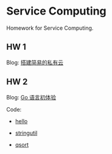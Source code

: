 # Service Computing

Homework for Service Computing.

## HW 1

Blog: [搭建简易的私有云](https://whichxjy.com/build-your-own-private-cloud/)

## HW 2

Blog: [Go 语言初体验](https://whichxjy.com/a-tour-of-go/)

Code:

- [hello](https://github.com/whichxjy/Service-Computing-Homework/tree/master/hello)

- [stringutil](https://github.com/whichxjy/Service-Computing-Homework/tree/master/stringutil)

- [qsort](https://github.com/whichxjy/Service-Computing-Homework/tree/master/qsort)